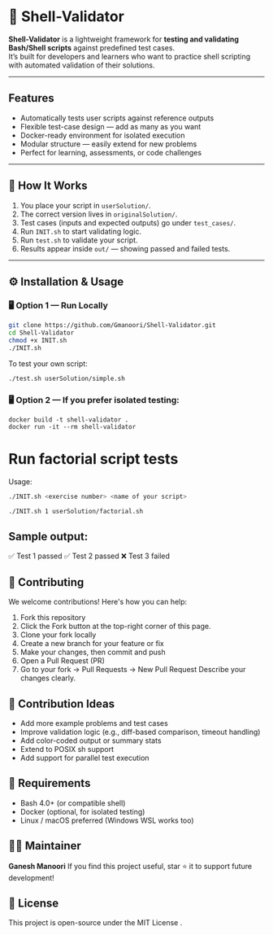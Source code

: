 # 🧩 Shell-Validator

**Shell-Validator** is a lightweight framework for **testing and validating Bash/Shell scripts** against predefined test cases.  
It’s built for developers and learners who want to practice shell scripting with automated validation of their solutions.

---

## Features

- Automatically tests user scripts against reference outputs  
- Flexible test-case design — add as many as you want  
- Docker-ready environment for isolated execution  
- Modular structure — easily extend for new problems  
- Perfect for learning, assessments, or code challenges  

---

## 🧠 How It Works

1. You place your script in `userSolution/`.  
2. The correct version lives in `originalSolution/`.  
3. Test cases (inputs and expected outputs) go under `test_cases/`.  
4. Run `INIT.sh` to start validating logic.
5. Run `test.sh` to validate your script.  
6. Results appear inside `out/` — showing passed and failed tests.

---

## ⚙️ Installation & Usage

### 🖥️ Option 1 — Run Locally

```bash
git clone https://github.com/Gmanoori/Shell-Validator.git
cd Shell-Validator
chmod +x INIT.sh
./INIT.sh
```

To test your own script:
```bash
./test.sh userSolution/simple.sh
```

### 🖥️ Option 2 — If you prefer isolated testing:
```
docker build -t shell-validator .
docker run -it --rm shell-validator
```

# Run factorial script tests
Usage: 
```bash
./INIT.sh <exercise number> <name of your script>

./INIT.sh 1 userSolution/factorial.sh
```

## Sample output:

✅ Test 1 passed
✅ Test 2 passed
❌ Test 3 failed

## 🤝 Contributing

We welcome contributions! Here's how you can help:

1. Fork this repository
2. Click the Fork button at the top-right corner of this page.
3. Clone your fork locally
4. Create a new branch for your feature or fix
5. Make your changes, then commit and push
6. Open a Pull Request (PR)
7. Go to your fork → Pull Requests → New Pull Request
Describe your changes clearly.

## 🧱 Contribution Ideas

- Add more example problems and test cases
- Improve validation logic (e.g., diff-based comparison, timeout handling)
- Add color-coded output or summary stats
- Extend to POSIX sh support
- Add support for parallel test execution

## 🧰 Requirements

- Bash 4.0+ (or compatible shell)
- Docker (optional, for isolated testing)
- Linux / macOS preferred (Windows WSL works too)

## 🧑‍💼 Maintainer

**Ganesh Manoori**
If you find this project useful, star ⭐ it to support future development!

## 🌟 License

This project is open-source under the MIT License
.

